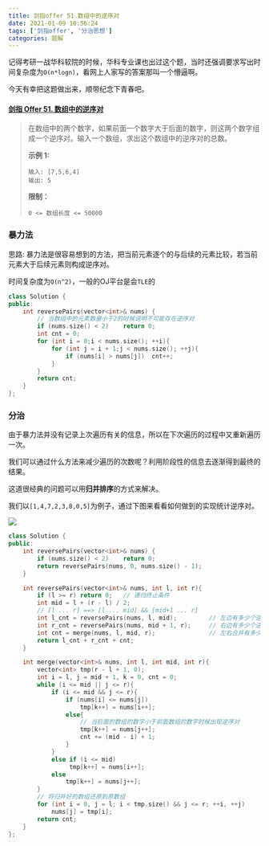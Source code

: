 ```yaml
---
title: 剑指offer 51.数组中的逆序对
date: 2021-01-09 10:56:24
tags: ['剑指offer', '分治思想']
categories: 题解
---
```


记得考研一战华科软院的时候，华科专业课也出过这个题，当时还强调要求写出时间复杂度为`O(n*logn)`，看网上人家写的答案那叫一个懵逼啊。



今天有幸把这题做出来，顺带纪念下青春吧。

<!--more-->

#### [剑指 Offer 51. 数组中的逆序对](https://leetcode-cn.com/problems/shu-zu-zhong-de-ni-xu-dui-lcof/)

> 在数组中的两个数字，如果前面一个数字大于后面的数字，则这两个数字组成一个逆序对。输入一个数组，求出这个数组中的逆序对的总数。
>
> **示例 1:**
>
> ```
> 输入: [7,5,6,4]
> 输出: 5
> ```
>
> **限制：**
>
> ```
> 0 <= 数组长度 <= 50000
> ```

### 暴力法

思路: 暴力法是很容易想到的方法，把当前元素逐个的与后续的元素比较，若当前元素大于后续元素则构成逆序对。



时间复杂度为`O(n^2)`，一般的OJ平台是会`TLE`的

```C++
class Solution {
public:
    int reversePairs(vector<int>& nums) {
        // 当数组中的元素数量小于2的时候说明不可能存在逆序对
        if (nums.size() < 2)    return 0;
        int cnt = 0;
        for (int i = 0;i < nums.size(); ++i){
            for (int j = i + 1;j < nums.size(); ++j){
                if (nums[i] > nums[j])  cnt++;
            }
        }
        return cnt;
    }
};
```

### 分治

由于暴力法并没有记录上次遍历有关的信息，所以在下次遍历的过程中又重新遍历一次。



我们可以通过什么方法来减少遍历的次数呢？利用阶段性的信息去逐渐得到最终的结果。



这道很经典的问题可以用**归并排序**的方式来解决。



我们以`[1,4,7,2,3,8,0,5]`为例子，通过下图来看看如何做到的实现统计逆序对。



![](https://wooyooyoo-photo.oss-cn-hangzhou.aliyuncs.com/blog/2021/01/%E5%89%91%E6%8C%87offer51.png)

```C++
class Solution {
public:
    int reversePairs(vector<int>& nums) {
        if (nums.size() < 2)    return 0;
        return reversePairs(nums, 0, nums.size() - 1);
    }

    int reversePairs(vector<int>& nums, int l, int r){
        if (l >= r) return 0;   // 递归终止条件
        int mid = l + (r - l) / 2;
        // [l ... r] ==> [l ... mid] && [mid+1 ... r]
        int l_cnt = reversePairs(nums, l, mid);         // 左边有多少个逆序对
        int r_cnt = reversePairs(nums, mid + 1, r);     // 右边有多少个逆序对
        int cnt = merge(nums, l, mid, r);               // 左右合并有多少个
        return l_cnt + r_cnt + cnt;         
    }

    int merge(vector<int>& nums, int l, int mid, int r){
        vector<int> tmp(r - l + 1, 0);
        int i = l, j = mid + 1, k = 0, cnt = 0;
        while (i <= mid || j <= r){
            if (i <= mid && j <= r){
                if (nums[i] <= nums[j])
                    tmp[k++] = nums[i++];
                else{
                    // 当后面的数组的数字小于前面数组的数字时候出现逆序对
                    tmp[k++] = nums[j++];
                    cnt += (mid - i) + 1;
                }
            }
            else if (i <= mid)
                 tmp[k++] = nums[i++];
            else
                tmp[k++] = nums[j++];
        }
        // 将归并好的数组还原到原数组
        for (int i = 0, j = l; i < tmp.size() && j <= r; ++i, ++j)
            nums[j] = tmp[i];
        return cnt;
    }
};
```




